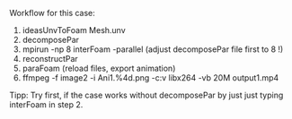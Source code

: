 Workflow for this case: 

1. ideasUnvToFoam Mesh.unv
2. decomposePar
3. mpirun -np 8 interFoam -parallel  (adjust decomposePar file first to 8 !)
4. reconstructPar
5. paraFoam (reload files, export animation)
6. ffmpeg -f image2 -i Ani1.%4d.png -c:v libx264 -vb 20M output1.mp4

Tipp: Try first, if the case works without decomposePar by just just typing interFoam in step 2. 
